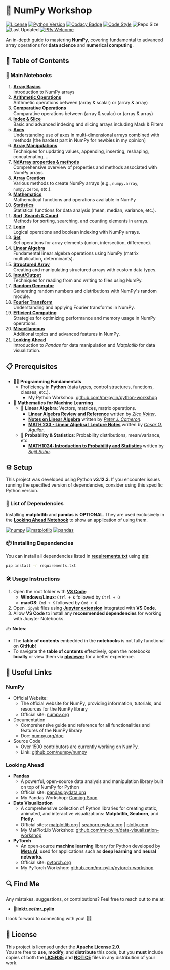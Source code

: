# 🔢 NumPy Workshop

[![License](https://img.shields.io/github/license/mr-pylin/numpy-workshop)](https://github.com/mr-pylin/numpy-workshop/blob/main/LICENSE)
[![Python Version](https://img.shields.io/badge/Python-3.12.3-blue?logo=python&logoColor=white)](https://www.python.org/downloads/release/python-3123/)
[![Codacy Badge](https://app.codacy.com/project/badge/Grade/1faf9d4577d3406a9ac65a4cb8d3d4f1)](https://app.codacy.com/gh/mr-pylin/numpy-workshop/dashboard?utm_source=gh&utm_medium=referral&utm_content=&utm_campaign=Badge_grade)
[![Code Style](https://img.shields.io/badge/code%20style-black-000000.svg)](https://github.com/psf/black)
![Repo Size](https://img.shields.io/github/repo-size/mr-pylin/numpy-workshop)
![Last Updated](https://img.shields.io/github/last-commit/mr-pylin/numpy-workshop)
[![PRs Welcome](https://img.shields.io/badge/PRs-welcome-brightgreen)](https://github.com/mr-pylin/numpy-workshop/pulls)

An in-depth guide to mastering **NumPy**, covering fundamental to advanced array operations for **data science** and **numerical computing**.

## 📖 Table of Contents

### 📖 Main Notebooks

1. [**Array Basics**](./code/01-array-basics.ipynb)  
   Introduction to NumPy arrays
1. [**Arithmetic Operations**](./code/02-arithmetic-operations.ipynb)  
   Arithmetic operations between (array & scalar) or (array & array)
1. [**Comparative Operations**](./code/03-comparative-operations.ipynb)  
   Comparative operations between (array & scalar) or (array & array)
1. [**Index & Slice**](./code/04-index-&-slice.ipynb)  
   Basic and advanced indexing and slicing arrays including Mask & Filters
1. [**Axes**](./code/05-axes.ipynb)  
   Understanding use of axes in multi-dimensional arrays combined with methods [the hardest part in NumPy for newbies in my opinion]
1. [**Array Manipulations**](./code/06-array-manipulations.ipynb)  
   Techniques for updating values, appending, inserting, reshaping, concatenating, ...
1. [**NdArray properties & methods**](./code/07-ndarray-members.ipynb)  
   Comprehensive overview of properties and methods associated with NumPy arrays.
1. [**Array Creation**](./code/08-array-creation.ipynb)  
   Various methods to create NumPy arrays (e.g., `numpy.array`, `numpy.zeros`, etc.).
1. [**Mathematics**](./code/09-mathematics.ipynb)  
   Mathematical functions and operations available in NumPy
1. [**Statistics**](./code/10-statistics.ipynb)  
   Statistical functions for data analysis (mean, median, variance, etc.).
1. [**Sort, Search & Count**](./code/11-sort-search-count.ipynb)  
   Methods for sorting, searching, and counting elements in arrays.
1. [**Logic**](./code/12-logic.ipynb)  
   Logical operations and boolean indexing with NumPy arrays.
1. [**Set**](./code/13-set.ipynb)  
   Set operations for array elements (union, intersection, difference).
1. [**Linear Algebra**](./code/14-linear-algebra.ipynb)  
   Fundamental linear algebra operations using NumPy (matrix multiplication, determinants).
1. [**Structured Array**](./code/15-structured-array.ipynb)  
   Creating and manipulating structured arrays with custom data types.
1. [**Input/Output**](./code/16-input-output.ipynb)  
   Techniques for reading from and writing to files using NumPy.
1. [**Random Generator**](./code/17-random-generator.ipynb)  
   Generating random numbers and distributions with NumPy's random module.
1. [**Fourier Transform**](./code/18-fourier-transform.ipynb)  
   Understanding and applying Fourier transforms in NumPy.
1. [**Efficient Computing**](./code/19-efficient-computing.ipynb)  
   Strategies for optimizing performance and memory usage in NumPy operations.
1. [**Miscellaneous**](./code/20-miscellaneous.ipynb)  
   Additional topics and advanced features in NumPy.
1. [**Looking Ahead**](./code/21-looking-ahead.ipynb)  
   Introduction to *Pandas* for data manipulation and *Matplotlib* for data visualization.

## 📋 Prerequisites

- 👨‍💻 **Programming Fundamentals**
  - Proficiency in **Python** (data types, control structures, functions, classes, etc.).
    - My Python Workshop: [github.com/mr-pylin/python-workshop](https://github.com/mr-pylin/python-workshop)
- 🔣 **Mathematics for Machine Learning**
  - 🔲 **Linear Algebra**: Vectors, matrices, matrix operations.
    - [**Linear Algebra Review and Reference**](https://www.cs.cmu.edu/%7Ezkolter/course/linalg/linalg_notes.pdf) written by [*Zico Kolter*](https://zicokolter.com).
    - [**Notes on Linear Algebra**](https://webspace.maths.qmul.ac.uk/p.j.cameron/notes/linalg.pdf) written by [*Peter J. Cameron*](https://cameroncounts.github.io/web).
    - [**MATH 233 - Linear Algebra I Lecture Notes**](https://www.geneseo.edu/~aguilar/public/assets/courses/233/main_notes.pdf) written by [*Cesar O. Aguilar*](https://www.geneseo.edu/~aguilar/).
  - 🎲 **Probability & Statistics**: Probability distributions, mean/variance, etc.
    - [**MATH1024: Introduction to Probability and Statistics**](https://www.sujitsahu.com/teach/2020_math1024.pdf) written by [*Sujit Sahu*](https://www.southampton.ac.uk/people/5wynjr/professor-sujit-sahu).

## ⚙️ Setup

This project was developed using Python **v3.12.3**. If you encounter issues running the specified version of dependencies, consider using this specific Python version.

### 📝 List of Dependencies

Installing **matplotlib** and **pandas** is **OPTIONAL**. They are used exclusively in the [**Looking Ahead Notebook**](./code/21-looking-ahead.ipynb) to show an application of using them.

[![numpy](https://img.shields.io/badge/numpy-2.1.3-orange)](https://pypi.org/project/numpy/2.1.3/)
[![matplotlib](https://img.shields.io/badge/matplotlib-3.9.1-green)](https://pypi.org/project/matplotlib/3.9.1/)
[![pandas](https://img.shields.io/badge/pandas-2.2.2-yellow)](https://pypi.org/project/pandas/2.2.2/)

### 📦 Installing Dependencies

You can install all dependencies listed in [**requirements.txt**](./requirements.txt) using [**pip**](https://pip.pypa.io/en/stable/installation/):

```bash
pip install -r requirements.txt
```

### 🛠️ Usage Instructions

1. Open the root folder with [**VS Code**](https://code.visualstudio.com/):
    - **Windows/Linux**: `Ctrl + K` followed by `Ctrl + O`
    - **macOS**: `Cmd + K` followed by `Cmd + O`
1. Open `.ipynb` files using [**Jupyter extension**](https://marketplace.visualstudio.com/items?itemName=ms-toolsai.jupyter) integrated with **VS Code**.
1. Allow **VS Code** to install any **recommended dependencies** for working with Jupyter Notebooks.

✍️ **Notes**:  

- The **table of contents** embedded in the **notebooks** is not fully functional on **GitHub**!
- To navigate the **table of contents** effectively, open the notebooks **locally** or view them via [**nbviewer**](https://nbviewer.org/github/mr-pylin/pytorch-workshop) for a better experience.

## 🔗 Useful Links

### **NumPy**

- Official Website:
  - The official website for NumPy, providing information, tutorials, and resources for the NumPy library
  - Official site: [numpy.org](https://numpy.org/)
- Documentation
  - Comprehensive guide and reference for all functionalities and features of the NumPy library
  - Doc: [numpy.org/doc](https://numpy.org/doc/)
- Source Code
  - Over 1500 contributors are currently working on NumPy.
  - Link: [github.com/numpy/numpy](https://github.com/numpy/numpy)

### **Looking Ahead**

- **Pandas**
  - A powerful, open-source data analysis and manipulation library built on top of NumPy for Python
  - Official site: [pandas.pydata.org](https://pandas.pydata.org/)
  - My Pandas Workshop: [Coming Soon](https://github.com/mr-pylin/#)
- **Data Visualization**
  - A comprehensive collection of Python libraries for creating static, animated, and interactive visualizations: **Matplotlib**, **Seaborn**, and **Plotly**.
  - Official sites: [matplotlib.org](https://matplotlib.org/) | [seaborn.pydata.org](https://seaborn.pydata.org/) | [plotly.com](https://plotly.com/)
  - My MatPlotLib Workshop: [github.com/mr-pylin/data-visualization-workshop](https://github.com/mr-pylin/data-visualization-workshop)
- **PyTorch**
  - An open-source **machine learning** library for Python developed by [**Meta AI**](https://ai.meta.com/), used for applications such as **deep learning** and **neural networks**.
  - Official site: [pytorch.org](https://pytorch.org/)
  - My PyTorch Workshop: [github.com/mr-pylin/pytorch-workshop](https://github.com/mr-pylin/pytorch-workshop)

## 🔍 Find Me

Any mistakes, suggestions, or contributions? Feel free to reach out to me at:

- 📍[**linktr.ee/mr_pylin**](https://linktr.ee/mr_pylin)

I look forward to connecting with you! 🏃‍♂️

## 📄 License

This project is licensed under the **[Apache License 2.0](./LICENSE)**.  
You are free to **use**, **modify**, and **distribute** this code, but you **must** include copies of both the [**LICENSE**](./LICENSE) and [**NOTICE**](./NOTICE) files in any distribution of your work.
